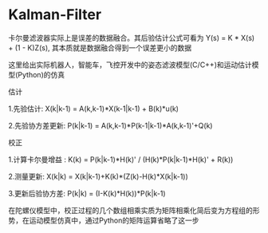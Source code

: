 # Kalman-Filter

卡尔曼滤波器实际上是误差的数据融合。其后验估计公式可看为   Y(s) = K * X(s) + (1 - K)Z(s), 其本质就是数据融合得到一个误差更小的数据

这里给出实际机器人，智能车，飞控开发中的姿态滤波模型(C/C++)和运动估计模型(Python)的仿真



估计



1.先验估计: X(k|k-1) = A(k,k-1)*X(k-1|k-1) + B(k)*u(k)

2.先验协方差更新: P(k|k-1) = A(k,k-1)*P(k-1|k-1)*A(k,k-1)'+Q(k)



校正



1.计算卡尔曼增益 : K(k) = P(k|k-1)*H(k)' / (H(k)*P(k|k-1)*H(k)' + R(k)) 

2.测量更新: X(k|k) = X(k|k-1)+K(k)*(Z(k)-H(k)*X(k|k-1))

3.更新后验协方差: P(k|k) = (I-K(k)*H(k))*P(k|k-1)



在陀螺仪模型中，校正过程的几个数组相乘实质为矩阵相乘化简后变为方程组的形势，在运动模型仿真中，通过Python的矩阵运算省略了这一步


